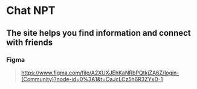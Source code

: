 # Chat NPT
## The site helps you find information and connect with friends
### Figma
> https://www.figma.com/file/A2XUXJEhKaNRbPQtkjZA6Z/login-(Community)?node-id=0%3A1&t=OaJcLCz5h6R3ZYxD-1